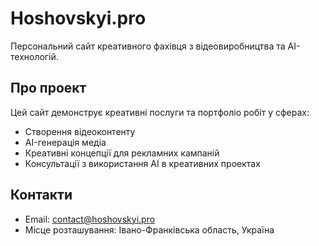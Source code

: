 # Hoshovskyi.pro

Персональний сайт креативного фахівця з відеовиробництва та AI-технологій.

## Про проект

Цей сайт демонструє креативні послуги та портфоліо робіт у сферах:
- Створення відеоконтенту
- AI-генерація медіа
- Креативні концепції для рекламних кампаній
- Консультації з використання AI в креативних проектах

## Контакти

- Email: contact@hoshovskyi.pro
- Місце розташування: Івано-Франківська область, Україна

